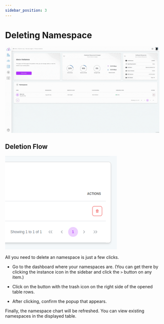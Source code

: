 ```yaml
---
sidebar_position: 3
---
```


# Deleting Namespace

![All you need to delete an namespace is just a few clicks.](https://raw.githubusercontent.com/robolaunch/trademark/main/repository-media/docs/user-guide/deployment/namespace/img/delete-ns.gif)

## Deletion Flow

![Delete Namespace](https://raw.githubusercontent.com/robolaunch/trademark/main/repository-media/docs/user-guide/deployment/namespace/img/delete-ns.png)

All you need to delete an namespace is just a few clicks.

- Go to the dashboard where your namespaces are. (You can get there by clicking the instance icon in the sidebar and click the `>` button on any item.)

- Click on the button with the trash icon on the right side of the opened table rows.

- After clicking, confirm the popup that appears.

Finally, the namespace chart will be refreshed. You can view existing namespaces in the displayed table.
